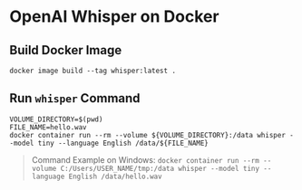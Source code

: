 # OpenAI Whisper on Docker

## Build Docker Image

```shell
docker image build --tag whisper:latest .
```

## Run `whisper` Command

```shell
VOLUME_DIRECTORY=$(pwd)
FILE_NAME=hello.wav
docker container run --rm --volume ${VOLUME_DIRECTORY}:/data whisper --model tiny --language English /data/${FILE_NAME}
```

> Command Example on Windows: `docker container run --rm --volume C:/Users/USER_NAME/tmp:/data whisper --model tiny --language English /data/hello.wav`

